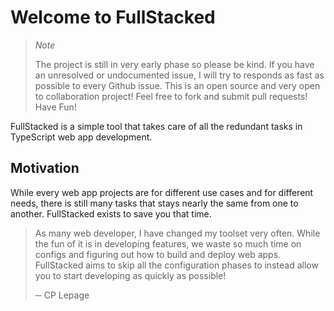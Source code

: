 # Welcome to FullStacked

> *Note*
> 
> The project is still in very early phase so please be kind. If you have an unresolved or undocumented issue, I will try to responds as fast as possible to every Github issue. This is an open source and very open to collaboration project! Feel free to fork and submit pull requests! Have Fun!

FullStacked is a simple tool that takes care of all the redundant tasks in TypeScript web app development.

## Motivation

While every web app projects are for different use cases and for different needs, there is still many tasks that stays nearly the same from one to another. FullStacked exists to save you that time.

> As many web developer, I have changed my toolset very often. While the fun of it is in developing features, we waste so much time on configs and figuring out how to build and deploy web apps. FullStacked aims to skip all the configuration phases to instead allow you to start developing as quickly as possible!
> 
> ─ CP Lepage
